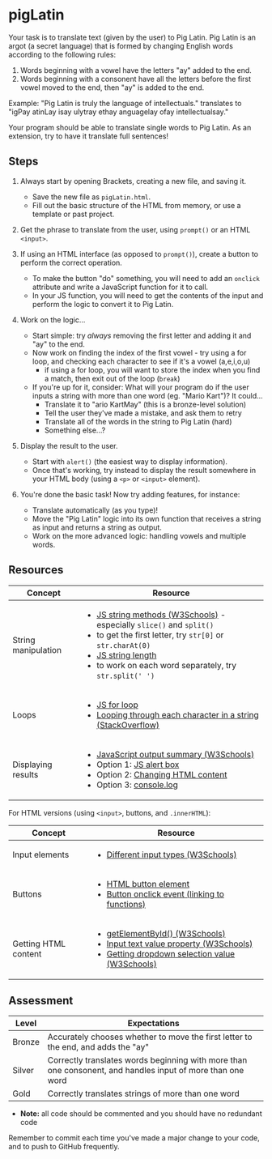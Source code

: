 # pigLatin

Your task is to translate text (given by the user) to Pig Latin. Pig Latin is an argot (a secret language) that is formed by changing English words according to the following rules:
1. Words beginning with a vowel have the letters "ay" added to the end.
2. Words beginning with a consonent have all the letters before the first vowel moved to the end, then "ay" is added to the end.

Example: "Pig Latin is truly the language of intellectuals." translates to "igPay atinLay isay ulytray ethay anguagelay ofay intellectualsay."

Your program should be able to translate single words to Pig Latin. As an extension, try to have it translate full sentences!

## Steps

1. Always start by opening Brackets, creating a new file, and saving it.

    - Save the new file as `pigLatin.html`.
    - Fill out the basic structure of the HTML from memory, or use a template or past project.

2. Get the phrase to translate from the user, using `prompt()` or an HTML `<input>`.

3. If using an HTML interface (as opposed to `prompt()`), create a button to perform the correct operation.

    - To make the button "do" something, you will need to add an `onclick` attribute and write a JavaScript function for it to call.
    - In your JS function, you will need to get the contents of the input and perform the logic to convert it to Pig Latin.

4. Work on the logic...

    - Start simple: try *always* removing the first letter and adding it and "ay" to the end.
    - Now work on finding the index of the first vowel - try using a for loop, and checking each character to see if it's a vowel (a,e,i,o,u)
        - if using a for loop, you will want to store the index when you find a match, then exit out of the loop (`break`)
    - If you're up for it, consider: What will your program do if the user inputs a string with more than one word (eg. "Mario Kart")? It could...
        - Translate it to "ario KartMay" (this is a bronze-level solution)
        - Tell the user they've made a mistake, and ask them to retry
        - Translate all of the words in the string to Pig Latin (hard)
        - Something else...?

5. Display the result to the user.

    - Start with `alert()` (the easiest way to display information).
    - Once that's working, try instead to display the result somewhere in your HTML body (using a `<p>` or `<input>` element).

6. You're done the basic task! Now try adding features, for instance:

    - Translate automatically (as you type)!
    - Move the "Pig Latin" logic into its own function that receives a string as input and returns a string as output.
    - Work on the more advanced logic: handling vowels and multiple words.

## Resources

| Concept              | Resource |
|----------------------|----------|
| String manipulation | <ul><li>[JS string methods (W3Schools)](https://www.w3schools.com/js/js_string_methods.asp) - especially `slice()` and `split()`</li><li>to get the first letter, try `str[0]` or `str.charAt(0)`</li><li>[JS string length](https://www.w3schools.com/jsref/jsref_length_string.asp)</li><li>to work on each word separately, try `str.split(' ')`</li></ul> |
| Loops                | <ul><li>[JS for loop](https://www.w3schools.com/js/js_loop_for.asp)</li><li>[Looping through each character in a string (StackOverflow)](https://stackoverflow.com/a/1967132/4080966)</li></ul> |
| Displaying results   | <ul><li>[JavaScript output summary (W3Schools)](https://www.w3schools.com/js/js_output.asp)</li><li>Option 1: [JS alert box](https://www.w3schools.com/js/js_popup.asp)</li><li>Option 2: [Changing HTML content](https://www.w3schools.com/js/js_htmldom_html.asp)</li><li>Option 3: [console.log](https://www.w3schools.com/jsref/met_console_log.asp)</li></ul> |

For HTML versions (using `<input>`, buttons, and `.innerHTML`):

| Concept              | Resource |
|----------------------|----------|
| Input elements | <ul><li>[Different input types (W3Schools)](https://www.w3schools.com/tags/att_input_type.asp)</li></ul> |
| Buttons     | <ul><li>[HTML button element](https://www.w3schools.com/tags/tag_button.asp)</li><li>[Button onclick event (linking to functions)](https://www.w3schools.com/jsref/event_onclick.asp)</li></ul> |
| Getting HTML content | <ul><li>[getElementById() (W3Schools)](https://www.w3schools.com/jsref/met_document_getelementbyid.asp)</li><li>[Input text value property (W3Schools)](https://www.w3schools.com/jsref/prop_text_value.asp)</li><li>[Getting dropdown selection value (W3Schools)](https://www.w3schools.com/jsref/prop_select_value.asp)</li></ul> |


## Assessment

| Level  | Expectations |
|--------|--------------|
| Bronze | Accurately chooses whether to move the first letter to the end, and adds the "ay" |
| Silver | Correctly translates words beginning with more than one consonent, and handles input of more than one word |
| Gold   | Correctly translates strings of more than one word |

- **Note:** all code should be commented and you should have no redundant code

Remember to commit each time you've made a major change to your code, and to push to GitHub frequently.
